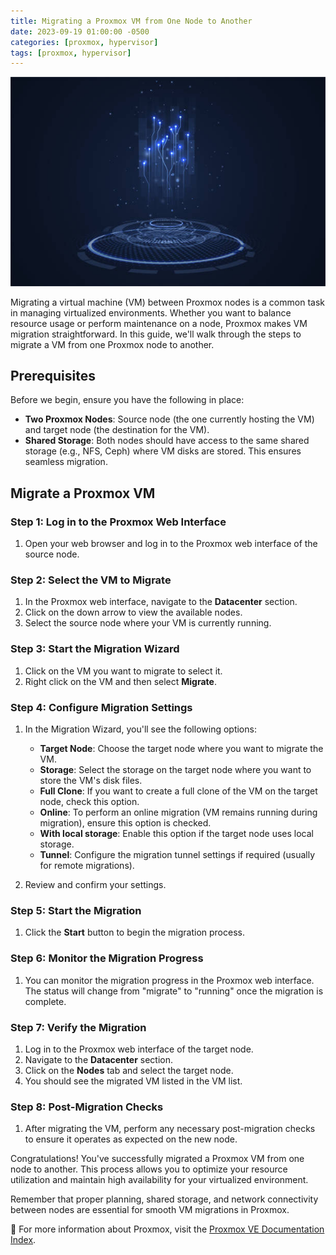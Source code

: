 ```yaml
---
title: Migrating a Proxmox VM from One Node to Another
date: 2023-09-19 01:00:00 -0500
categories: [proxmox, hypervisor]
tags: [proxmox, hypervisor]
---
```


![Migrating a Proxmox VM from One Node to Another](/assets/img/posts/2023/proxmox_vm_migration/proxmox_vm_migration.jpg)


Migrating a virtual machine (VM) between Proxmox nodes is a common task in managing virtualized environments. Whether you want to balance resource usage or perform maintenance on a node, Proxmox makes VM migration straightforward. In this guide, we'll walk through the steps to migrate a VM from one Proxmox node to another.

## Prerequisites

Before we begin, ensure you have the following in place:

- **Two Proxmox Nodes**: Source node (the one currently hosting the VM) and target node (the destination for the VM).
- **Shared Storage**: Both nodes should have access to the same shared storage (e.g., NFS, Ceph) where VM disks are stored. This ensures seamless migration.

## Migrate a Proxmox VM

### Step 1: Log in to the Proxmox Web Interface

1. Open your web browser and log in to the Proxmox web interface of the source node.

### Step 2: Select the VM to Migrate

1. In the Proxmox web interface, navigate to the **Datacenter** section.
2. Click on the down arrow to view the available nodes.
3. Select the source node where your VM is currently running.

### Step 3: Start the Migration Wizard

1. Click on the VM you want to migrate to select it.
2. Right click on the VM and then select **Migrate**.

### Step 4: Configure Migration Settings

1. In the Migration Wizard, you'll see the following options:
   - **Target Node**: Choose the target node where you want to migrate the VM.
   - **Storage**: Select the storage on the target node where you want to store the VM's disk files.
   - **Full Clone**: If you want to create a full clone of the VM on the target node, check this option.
   - **Online**: To perform an online migration (VM remains running during migration), ensure this option is checked.
   - **With local storage**: Enable this option if the target node uses local storage.
   - **Tunnel**: Configure the migration tunnel settings if required (usually for remote migrations).

2. Review and confirm your settings.

### Step 5: Start the Migration

1. Click the **Start** button to begin the migration process.

### Step 6: Monitor the Migration Progress

1. You can monitor the migration progress in the Proxmox web interface. The status will change from "migrate" to "running" once the migration is complete.

### Step 7: Verify the Migration

1. Log in to the Proxmox web interface of the target node.
2. Navigate to the **Datacenter** section.
3. Click on the **Nodes** tab and select the target node.
4. You should see the migrated VM listed in the VM list.

### Step 8: Post-Migration Checks

1. After migrating the VM, perform any necessary post-migration checks to ensure it operates as expected on the new node.

Congratulations! You've successfully migrated a Proxmox VM from one node to another. This process allows you to optimize your resource utilization and maintain high availability for your virtualized environment.

Remember that proper planning, shared storage, and network connectivity between nodes are essential for smooth VM migrations in Proxmox.


📝 For more information about Proxmox, visit the [Proxmox VE Documentation Index](https://pve.proxmox.com/pve-docs/).
